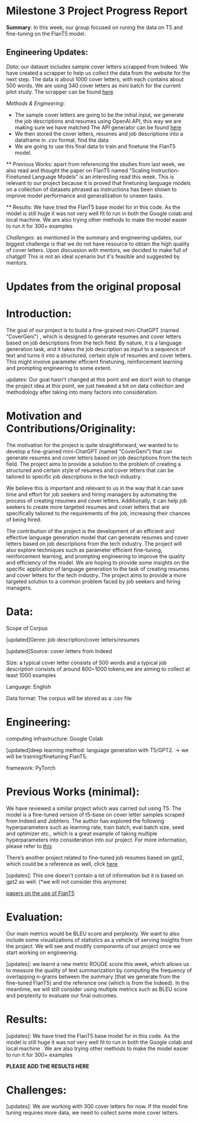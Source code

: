 # Milestone 3 Project Progress Report
**Summary**: In this week, our group focused on runing the data on T5 and fine-tuning on the FlanT5 model.


## Engineering Updates:
*Data*: our dataset includes sample cover letters scrapped from Indeed. We have created a scrapper to help us collect the data from the website for the next step. The data is about 1000 cover letters, with each contains about 500 words. We are using 340 cover letters as mini batch for the current pilot study. The scrapper can be found [here](https://github.ubc.ca/MDS-CL-2022-23/COLX_585_CoverGenie/blob/master/Milestone_2/Data_scraping.ipynb)


*Methods & Engineering*: 
- The sample cover letters are going to be the initial input, we generate the job descriptions and resumes using OpenAI API, this way we are making sure we have matched The API generator can be found [here](https://github.ubc.ca/MDS-CL-2022-23/COLX_585_CoverGenie/blob/master/Milestone_2/api-generator.ipynb)
- We then stored the cover letters, resumes and job descriptions into a dataframe in .csv format, find the data
- We are going to use this final data to train and finetune the FlanT5 model. 

** Previous Works: apart from referencing the studies from last week, we also read and thought the paper on FlanT5 named "Scaling Instruction-Finetuned Language Models" is an interesting read this week. This is relevant to our project because it is proved that finetuning language models on a collection of datasets phrased as instructions has been shown to improve model performance and generalization to unseen tasks.

** Results: We have tried the FlanT5 base model for in this code. As the model is still huge it was not very well fit to run in both the Google colab and local machine. We are also trying other methods to make the model easier to run it for 300+ examples


*Challenges*: as mentioned in the summary and engineering updates, our biggest challenge is that we do not have resource to obtain the high quality of cover letters. Upon discussion with mentors, we decided to make full of chatgpt! This is not an ideal scenario but it's feasible and suggested by mentors.


# Updates from the original proposal

# Introduction: 
The goal of our project is to build a fine-grained mini-ChatGPT (named “CoverGeni”) , which is designed to generate resumes and cover letters based on job descriptions from the tech field. By nature, it is a language generation task, and it takes the job description as input to a sequence of text and turns it into a structured, certain style of resumes and cover letters. This might involve parameter efficient finetuning, reinforcement learning and prompting engineering to some extent. 

updates: Our goal hasn't changed at this point and we don't wish to change the project idea at this point, we just tweaked a bit on data collection and methodology after taking into many factors into consideration. 


# Motivation and Contributions/Originality:
The motivation for the project is quite straightforward, we wanted to to develop a fine-grained mini-ChatGPT (named “CoverGeni”) that can generate resumes and cover letters based on job descriptions from the tech field. The project aims to provide a solution to the problem of creating a structured and certain style of resumes and cover letters that can be tailored to specific job descriptions in the tech industry. 

We believe this is important and relevant to us in the way that it can save time and effort for job seekers and hiring managers by automating the process of creating resumes and cover letters. Additionally, it can help job seekers to create more targeted resumes and cover letters that are specifically tailored to the requirements of the job, increasing their chances of being hired. 

The contribution of the project is the development of an efficient and effective language generation model that can generate resumes and cover letters based on job descriptions from the tech industry. The project will also explore techniques such as parameter efficient fine-tuning, reinforcement learning, and prompting engineering to improve the quality and efficiency of the model. We are hoping to provide some insights on the specific application of language generation to the task of creating resumes and cover letters for the tech industry. The project aims to provide a more targeted solution to a common problem faced by job seekers and hiring managers. 

# Data:
Scope of Corpus

[updated]Genre: job description/cover letters/resumes

[updated]Source: cover letters from Indeed

Size: a typical cover letter consists of 500 words and a typical job description consists of around 800~1000 tokens,we are aiming to collect at least 1000 examples

Language: English 

Data format: The corpus will be stored as a .csv file 

# Engineering:
computing infrastructure: Google Colab 

[updated]deep learning method: language generation with T5/GPT2. -> we will be training/finetuning FlanT5. 

framework: PyTorch 

# Previous Works (minimal):

We have reviewed a similar project which was carried out using T5. The model is a fine-tuned version of t5-base on cover letter samples scraped from Indeed and JobHero. The author has explored the following hyperparameters such as learning rate, train batch, eval batch size, seed and optimizer etc., which is a great example of taking multiple hyperparameters into consideration into our project. For more information, please refer to [this](https://huggingface.co/nouamanetazi/cover-letter-t5-base)


There’s another project related to fine-tuned job resumes based on gpt2, which could be a reference as well, click [here]( https://huggingface.co/czw/gpt2-base-chinese-finetuned-job-resume)


[updates]: This one doesn’t contain a lot of information but it is based on gpt2 as well. (*we will not consider this anymore)

[papers on the use of FlanT5](https://arxiv.org/pdf/2210.11416.pdf)

# Evaluation:
Our main metrics would be BLEU score and perplexity. We want to also include some visualizations of statistics as a vehicle of serving insights from the project. We will see and modify components of our project once we start working on engineering.

[updates]: we learnt a new metric ROUGE score this week, which allows us to measure the quality of text summarization by computing the frequency of overlapping n-grams between the summary (that we generate from the fine-tuned FlanT5) and the reference one (which is from the Indeed). In the meantime, we will still consider using multiple metrics such as BLEU score and perplexity to evaluate our final outcomes.

# Results: 

[updates]: We have tried the FlanT5 base model for in this code. As the model is still huge it was not very well fit to run in both the Google colab and local machine . We are also trying other methods to make the model easier to run it for 300+ examples

**PLEASE ADD THE RESULTS HERE**

# Challenges: 

[updates]: We are working with 300 cover letters for now. If the model fine tuning requires more data, we need to collect some more cover letters.
